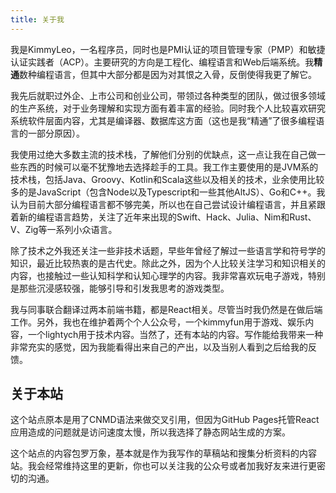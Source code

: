 ```yaml
---
title: 关于我
---
```


我是KimmyLeo，一名程序员，同时也是PMI认证的项目管理专家（PMP）和敏捷认证实践者（ACP）。主要研究的方向是工程化、编程语言和Web后端系统。我**精通**数种编程语言，但其中大部分都是因为对其恨之入骨，反倒使得我更了解它。

我先后就职过外企、上市公司和创业公司，带领过各种类型的团队，做过很多领域的生产系统，对于业务理解和实现方面有着丰富的经验。同时我个人比较喜欢研究系统软件层面内容，尤其是编译器、数据库这方面（这也是我“精通”了很多编程语言的一部分原因）。

我使用过绝大多数主流的技术栈，了解他们分别的优缺点，这一点让我在自己做一些东西的时候可以毫不犹豫地去选择趁手的工具。我工作主要使用的是JVM系的技术栈，包括Java、Groovy、Kotlin和Scala这些以及相关的技术，业余使用比较多的是JavaScript（包含Node以及Typescript和一些其他AltJS）、Go和C++。我认为目前大部分编程语言都不够完美，所以也在自己尝试设计编程语言，并且紧跟着新的编程语言趋势，关注了近年来出现的Swift、Hack、Julia、Nim和Rust、V、Zig等一系列小众语言。

除了技术之外我还关注一些非技术话题，早些年曾经了解过一些语言学和符号学的知识，最近比较热衷的是古代史。除此之外，因为个人比较关注学习和知识相关的内容，也接触过一些认知科学和认知心理学的内容。我非常喜欢玩电子游戏，特别是那些沉浸感较强，能够引导和引发我思考的游戏类型。

我与同事联合翻译过两本前端书籍，都是React相关。尽管当时我仍然是在做后端工作。另外，我也在维护着两个个人公众号，一个kimmyfun用于游戏、娱乐内容，一个lightych用于技术内容。当然了，还有本站的内容。写作能给我带来一种非常充实的感觉，因为我能看得出来自己的产出，以及当别人看到之后给我的反馈。

## 关于本站

这个站点原本是用了CNMD语法来做交叉引用，但因为GitHub Pages托管React应用造成的问题就是访问速度太慢，所以我选择了静态网站生成的方案。

这个站点的内容包罗万象，基本就是作为我写作的草稿站和搜集分析资料的内容站。我会经常维持这里的更新，你也可以关注我的公众号或者加我好友来进行更密切的沟通。

